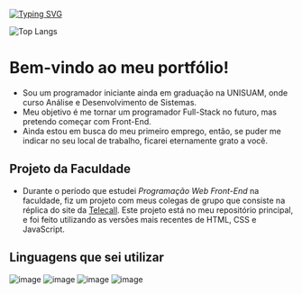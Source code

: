    [![Typing SVG](https://readme-typing-svg.demolab.com?font=Fira+Code&size=30&pause=1000&center=true&margin-left:20px&vCenter=true&width=435&lines=Developer+Front-End)](https://git.io/typing-svg)

![Top Langs](https://github-readme-stats.vercel.app/api/top-langs/?username=samuelfcosta18&exclude_repo=github-readme-stats,anuraghazra.github.io&layout=donut&theme=github_dark&locale=pt-br)

# **Bem-vindo ao meu portfólio!**
 -  Sou um programador iniciante ainda em graduação na UNISUAM, onde curso Análise e Desenvolvimento de Sistemas.
 -  Meu objetivo é me tornar um programador Full-Stack no futuro, mas pretendo começar com Front-End.
 - Ainda estou em busca do meu primeiro emprego, então, se puder me indicar no seu local de trabalho, ficarei eternamente grato a você.

## **Projeto da Faculdade**
- Durante o período que estudei _Programação Web Front-End_ na faculdade, fiz um projeto com meus colegas de grupo que consiste na réplica do site da 
[Telecall](https://www.telecall.com).
Este projeto está no meu repositório principal, e foi feito utilizando as versões mais recentes de HTML, CSS e JavaScript.

## **Linguagens que sei utilizar**
![image](https://github.com/samuelfcosta18/samuelfcosta18/assets/101188185/bca9cd61-8f94-4ef0-b9ee-40eb86e1c373) ![image](https://github.com/samuelfcosta18/samuelfcosta18/assets/101188185/ea877778-515d-48cb-91df-5aecd8d743bd) ![image](https://github.com/samuelfcosta18/samuelfcosta18/assets/101188185/8520b07d-a5e3-4b3c-ac5f-2f3c47bcd69b) ![image](https://upload.wikimedia.org/wikipedia/commons/thumb/2/27/PHP-logo.svg/2560px-PHP-logo.svg.png)


